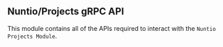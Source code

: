 ## Nuntio/Projects gRPC API

This module contains all of the APIs required to interact with the
`Nuntio Projects Module`.